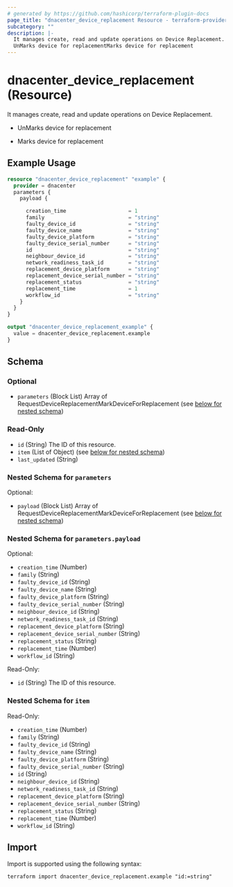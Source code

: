 ```yaml
---
# generated by https://github.com/hashicorp/terraform-plugin-docs
page_title: "dnacenter_device_replacement Resource - terraform-provider-dnacenter"
subcategory: ""
description: |-
  It manages create, read and update operations on Device Replacement.
  UnMarks device for replacementMarks device for replacement
---
```


# dnacenter_device_replacement (Resource)

It manages create, read and update operations on Device Replacement.

- UnMarks device for replacement

- Marks device for replacement

## Example Usage

```terraform
resource "dnacenter_device_replacement" "example" {
  provider = dnacenter
  parameters {
    payload {

      creation_time                    = 1
      family                           = "string"
      faulty_device_id                 = "string"
      faulty_device_name               = "string"
      faulty_device_platform           = "string"
      faulty_device_serial_number      = "string"
      id                               = "string"
      neighbour_device_id              = "string"
      network_readiness_task_id        = "string"
      replacement_device_platform      = "string"
      replacement_device_serial_number = "string"
      replacement_status               = "string"
      replacement_time                 = 1
      workflow_id                      = "string"
    }
  }
}

output "dnacenter_device_replacement_example" {
  value = dnacenter_device_replacement.example
}
```

<!-- schema generated by tfplugindocs -->
## Schema

### Optional

- `parameters` (Block List) Array of RequestDeviceReplacementMarkDeviceForReplacement (see [below for nested schema](#nestedblock--parameters))

### Read-Only

- `id` (String) The ID of this resource.
- `item` (List of Object) (see [below for nested schema](#nestedatt--item))
- `last_updated` (String)

<a id="nestedblock--parameters"></a>
### Nested Schema for `parameters`

Optional:

- `payload` (Block List) Array of RequestDeviceReplacementMarkDeviceForReplacement (see [below for nested schema](#nestedblock--parameters--payload))

<a id="nestedblock--parameters--payload"></a>
### Nested Schema for `parameters.payload`

Optional:

- `creation_time` (Number)
- `family` (String)
- `faulty_device_id` (String)
- `faulty_device_name` (String)
- `faulty_device_platform` (String)
- `faulty_device_serial_number` (String)
- `neighbour_device_id` (String)
- `network_readiness_task_id` (String)
- `replacement_device_platform` (String)
- `replacement_device_serial_number` (String)
- `replacement_status` (String)
- `replacement_time` (Number)
- `workflow_id` (String)

Read-Only:

- `id` (String) The ID of this resource.



<a id="nestedatt--item"></a>
### Nested Schema for `item`

Read-Only:

- `creation_time` (Number)
- `family` (String)
- `faulty_device_id` (String)
- `faulty_device_name` (String)
- `faulty_device_platform` (String)
- `faulty_device_serial_number` (String)
- `id` (String)
- `neighbour_device_id` (String)
- `network_readiness_task_id` (String)
- `replacement_device_platform` (String)
- `replacement_device_serial_number` (String)
- `replacement_status` (String)
- `replacement_time` (Number)
- `workflow_id` (String)

## Import

Import is supported using the following syntax:

```shell
terraform import dnacenter_device_replacement.example "id:=string"
```
